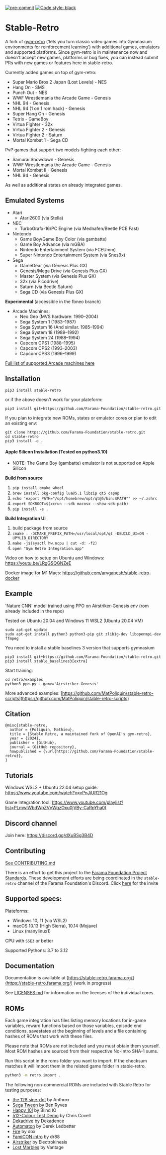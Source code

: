 [![pre-commit](https://img.shields.io/badge/pre--commit-enabled-brightgreen?logo=pre-commit&logoColor=white)](https://pre-commit.com/) [![Code style: black](https://img.shields.io/badge/code%20style-black-000000.svg)](https://github.com/psf/black)

# Stable-Retro

A fork of [gym-retro](https://github.com/openai/retro) ('lets you turn classic video games into Gymnasium environments for reinforcement learning') with additional games, emulators and supported platforms. Since gym-retro is in maintenance now and doesn't accept new games, platforms or bug fixes, you can instead submit PRs with new games or features here in stable-retro.

Currently added games on top of gym-retro:
*	Super Mario Bros 2 Japan (Lost Levels) - NES
*	Hang On - SMS
*	Punch Out - NES
*	WWF Wrestlemania the Arcade Game - Genesis
*	NHL 94 - Genesis
*	NHL 94 (1 on 1 rom hack) - Genesis
*	Super Hang On - Genesis
*	Tetris - GameBoy
*	Virtua Fighter - 32x
*	Virtua Fighter 2 - Genesis
*	Virtua Fighter 2 - Saturn
*	Mortal Kombat 1 - Sega CD

PvP games that support two models fighting each other:
*	Samurai Showdown - Genesis
*	WWF Wrestlemania the Arcade Game - Genesis
*	Mortal Kombat II - Genesis
*	NHL 94 - Genesis

As well as additional states on already integrated games.

## Emulated Systems

- Atari
	- Atari2600 (via Stella)
- NEC
	- TurboGrafx-16/PC Engine (via Mednafen/Beetle PCE Fast)
- Nintendo
	- Game Boy/Game Boy Color (via gambatte)
	- Game Boy Advance (via mGBA)
	- Nintendo Entertainment System (via FCEUmm)
	- Super Nintendo Entertainment System (via Snes9x)
- Sega
	- GameGear (via Genesis Plus GX)
	- Genesis/Mega Drive (via Genesis Plus GX)
	- Master System (via Genesis Plus GX)
 	- 32x (via Picodrive)
  	- Saturn (via Beetle Saturn)
  	- Sega CD (via Genesis Plus GX)

**Experimental** (accessible in the fbneo branch)
- Arcade Machines:
  	- Neo Geo (MVS hardware: 1990–2004)
 	- Sega System 1 (1983–1987)
 	- Sega System 16 (And similar. 1985–1994)
 	- Sega System 18 (1989–1992)
 	- Sega System 24 (1988–1994)
 	- Capcom CPS1 (1988–1995)
 	- Capcom CPS2 (1993–2003)
 	- Capcom CPS3 (1996–1999)

[Full list of supported Arcade machines here](https://emulation.gametechwiki.com/index.php/FinalBurn_Neo)

## Installation

```
pip3 install stable-retro
```
or if the above doesn't work for your plateform:
```
pip3 install git+https://github.com/Farama-Foundation/stable-retro.git
```

If you plan to integrate new ROMs, states or emulator cores or plan to edit an existing env:
```
git clone https://github.com/Farama-Foundation/stable-retro.git
cd stable-retro
pip3 install -e .
```

#### Apple Silicon Installation (Tested on python3.10)
- NOTE: The Game Boy (gambatte) emulator is not supported on Apple Silicon

**Build from source**
1. `pip install cmake wheel`
2. `brew install pkg-config lua@5.1 libzip qt5 capnp`
3. `echo 'export PATH="/opt/homebrew/opt/qt@5/bin:$PATH"' >> ~/.zshrc`
4. `export SDKROOT=$(xcrun --sdk macosx --show-sdk-path)`
5. `pip install -e .`

**Build Integration UI**
1. build package from source
2. `cmake . -DCMAKE_PREFIX_PATH=/usr/local/opt/qt -DBUILD_UI=ON -UPYLIB_DIRECTORY`
3. `make -j$(sysctl hw.ncpu | cut -d: -f2)`
4. `open "Gym Retro Integration.app"`


Video on how to setup on Ubuntu and Windows:
https://youtu.be/LRgGSQGNZeE

Docker image for M1 Macs:
https://github.com/arvganesh/stable-retro-docker

## Example

'Nature CNN' model trained using PPO on Airstriker-Genesis env (rom already included in the repo)

Tested on Ubuntu 20.04 and Windows 11 WSL2 (Ubuntu 20.04 VM)
```
sudo apt-get update
sudo apt-get install python3 python3-pip git zlib1g-dev libopenmpi-dev ffmpeg
```
You need to install a stable baselines 3 version that supports gymnasium
```
pip3 install git+https://github.com/Farama-Foundation/stable-retro.git
pip3 install stable_baselines3[extra]
```

Start training:
```
cd retro/examples
python3 ppo.py --game='Airstriker-Genesis'
```

More advanced examples:
[https://github.com/MatPoliquin/stable-retro-scripts](https://github.com/MatPoliquin/stable-retro-scripts)

## Citation

```
@misc{stable-retro,
  author = {Poliquin, Mathieu},
  title = {Stable Retro, a maintained fork of OpenAI's gym-retro},
  year = {2024},
  publisher = {GitHub},
  journal = {GitHub repository},
  howpublished = {\url{https://github.com/Farama-Foundation/stable-retro}},
}
```

## Tutorials

Windows WSL2 + Ubuntu 22.04 setup guide:
https://www.youtube.com/watch?v=vPnJiUR21Og

Game Integration tool:
https://www.youtube.com/playlist?list=PLmwlWbdWpZVvWqzOxu0jVBy-CaRpYha0t

## Discord channel

Join here:
https://discord.gg/dXuBSg3B4D

## Contributing

[See CONTRIBUTING.md](https://github.com/Farama-Foundation/stable-retro/blob/master/CONTRIBUTING.md)

There is an effort to get this project to the [Farama Foundation Project Standards](https://farama.org/project_standards). These development efforts are being coordinated in the `stable-retro` channel of the Farama Foundation's Discord. Click [here](https://discord.gg/aPjhD5cf) for the invite

## Supported specs:

Plateforms:
- Windows 10, 11 (via WSL2)
- macOS 10.13 (High Sierra), 10.14 (Mojave)
- Linux (manylinux1)

CPU with `SSE3` or better

Supported Pythons: 3.7 to 3.12

## Documentation

Documentation is available at [https://stable-retro.farama.org/](https://stable-retro.farama.org/) (work in progress)

See [LICENSES.md](https://github.com/Farama-Foundation/stable-retro/blob/master/LICENSES.md) for information on the licenses of the individual cores.

## ROMs

Each game integration has files listing memory locations for in-game variables, reward functions based on those variables, episode end conditions, savestates at the beginning of levels and a file containing hashes of ROMs that work with these files.

Please note that ROMs are not included and you must obtain them yourself.  Most ROM hashes are sourced from their respective No-Intro SHA-1 sums.

Run this script in the roms folder you want to import. If the checksum matches it will import them in the related game folder in stable-retro.
```bash
python3 -m retro.import .
```

The following non-commercial ROMs are included with Stable Retro for testing purposes:

- [the 128 sine-dot](http://www.pouet.net/prod.php?which=2762) by Anthrox
- [Sega Tween](https://pdroms.de/files/gamegear/sega-tween) by Ben Ryves
- [Happy 10!](http://www.pouet.net/prod.php?which=52716) by Blind IO
- [512-Colour Test Demo](https://pdroms.de/files/pcengine/512-colour-test-demo) by Chris Covell
- [Dekadrive](http://www.pouet.net/prod.php?which=67142) by Dekadence
- [Automaton](https://pdroms.de/files/atari2600/automaton-minigame-compo-2003) by Derek Ledbetter
- [Fire](http://privat.bahnhof.se/wb800787/gb/demo/64/) by dox
- [FamiCON intro](http://www.pouet.net/prod.php?which=53497) by dr88
- [Airstriker](https://pdroms.de/genesis/airstriker-v1-50-genesis-game) by Electrokinesis
- [Lost Marbles](https://pdroms.de/files/gameboyadvance/lost-marbles) by Vantage
